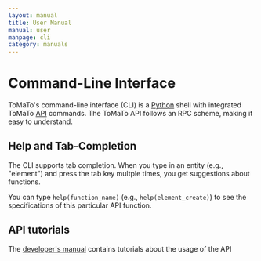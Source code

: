 ```yaml
---
layout: manual
title: User Manual
manual: user
manpage: cli
category: manuals
---
```


# Command-Line Interface

ToMaTo's command-line interface (CLI) is a [Python](https://python.org) shell with integrated ToMaTo [API](../api) commands. The ToMaTo API follows an RPC scheme, making it easy to understand.

## Help and Tab-Completion

The CLI supports tab completion. When you type in an entity (e.g., "element") and press the tab key multple times, you get suggestions about functions.

You can type `help(function_name)` (e.g., `help(element_create)`) to see the specifications of this particular API function.

## API tutorials

The [developer's manual](/manuals/dev) contains tutorials about the usage of the API

